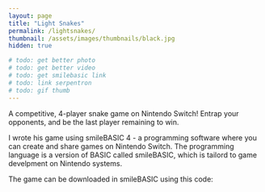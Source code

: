 ```yaml
---
layout: page
title: "Light Snakes"
permalink: /lightsnakes/
thumbnail: /assets/images/thumbnails/black.jpg
hidden: true

# todo: get better photo
# todo: get better video
# todo: get smilebasic link
# todo: link serpentron
# todo: gif thumb
---
```


A competitive, 4-player snake game on Nintendo Switch!
Entrap your opponents, and be the last player remaining to win.

I wrote his game using smileBASIC 4 - a programming software where you can create and share games on Nintendo Switch. 
The programming language is a version of BASIC called smileBASIC, which is tailord to game develpment on Nintendo systems.

The game can be downloaded in smileBASIC using this code:
